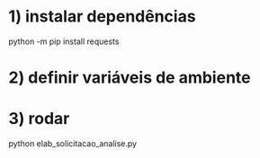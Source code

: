 # 1) instalar dependências
python -m pip install requests

# 2) definir variáveis de ambiente

# 3) rodar
python elab_solicitacao_analise.py
